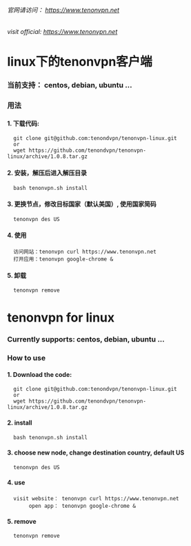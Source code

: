 
###### 官网请访问：     https://www.tenonvpn.net
###### visit official:  https://www.tenonvpn.net

# linux下的tenonvpn客户端

### 当前支持： centos, debian, ubuntu ...


### 用法
#### 1. 下载代码:

      git clone git@github.com:tenondvpn/tenonvpn-linux.git
      or
      wget https://github.com/tenondvpn/tenonvpn-linux/archive/1.0.8.tar.gz

#### 2. 安装，解压后进入解压目录

      bash tenonvpn.sh install
      
#### 3. 更换节点，修改目标国家（默认美国）, 使用国家简码

      tenonvpn des US
     
#### 4. 使用
      
      访问网站：tenonvpn curl https://www.tenonvpn.net
      打开应用：tenonvpn google-chrome &
      
#### 5. 卸载

      tenonvpn remove

# 

# tenonvpn for linux
### Currently supports: centos, debian, ubuntu ...

### How to use
#### 1. Download the code:

      git clone git@github.com:tenondvpn/tenonvpn-linux.git
      or
      wget https://github.com/tenondvpn/tenonvpn-linux/archive/1.0.8.tar.gz

#### 2. install

      bash tenonvpn.sh install
     
#### 3. choose new node, change destination country, default US

      tenonvpn des US
      
#### 4. use
      
      visit website： tenonvpn curl https://www.tenonvpn.net
           open app： tenonvpn google-chrome &

#### 5. remove
      
      tenonvpn remove
    

